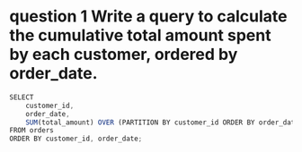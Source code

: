 
 #  question 1 Write a query to calculate the cumulative total amount spent by each customer, ordered by order_date.

```jsx
SELECT 
    customer_id,
    order_date,
    SUM(total_amount) OVER (PARTITION BY customer_id ORDER BY order_date) AS cumulative_total
FROM orders
ORDER BY customer_id, order_date;

```
